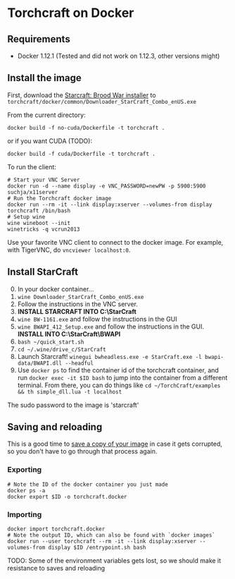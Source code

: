 # Torchcraft on Docker
## Requirements
- Docker 1.12.1 (Tested and did not work on 1.12.3, other versions might)

## Install the image

First, download the [Starcraft: Brood War installer](https://us.battle.net/account/management/)
to `torchcraft/docker/common/Downloader_StarCraft_Combo_enUS.exe`

From the current directory:

`docker build -f no-cuda/Dockerfile -t torchcraft .`

or if you want CUDA (TODO):

`docker build -f cuda/Dockerfile -t torchcraft .`

To run the client:

```
# Start your VNC Server
docker run -d --name display -e VNC_PASSWORD=newPW -p 5900:5900 suchja/x11server
# Run the Torchcraft docker image
docker run --rm -it --link display:xserver --volumes-from display torchcraft /bin/bash
# Setup wine
wine wineboot --init
winetricks -q vcrun2013
```

Use your favorite VNC client to connect to the docker image. For example, with
TigerVNC, do `vncviewer localhost:0`.

## Install StarCraft

0. In your docker container...
1. `wine Downloader_StarCraft_Combo_enUS.exe`
2. Follow the instructions in the VNC server.
3. **INSTALL STARCRAFT INTO C:\StarCraft**
4. `wine BW-1161.exe` and follow the instructions in the GUI
5. `wine BWAPI_412_Setup.exe` and follow the instructions in the GUI.
   **INSTALL INTO C:\StarCraft\BWAPI**
6. `bash ~/quick_start.sh`
7. `cd ~/.wine/drive_c/StarCraft`
8. Launch Starcraft! `winegui bwheadless.exe -e StarCraft.exe -l bwapi-data/BWAPI.dll --headful`
9. Use `docker ps` to find the container id of the torchcraft container, and run `docker exec -it $ID bash`
   to jump into the container from a different terminal. From there, you can do things like 
   `cd ~/TorchCraft/examples && th simple_dll.lua -t localhost`
   

The sudo password to the image is 'starcraft'
   
## Saving and reloading
This is a good time to [save a copy of your image](http://stackoverflow.com/questions/24482822/how-to-share-my-docker-image-without-using-the-docker-hub) in case it gets corrupted, so you don't have to go through that process again.

### Exporting
```
# Note the ID of the docker container you just made
docker ps -a
docker export $ID -o torchcraft.docker
```

### Importing
```
docker import torchcraft.docker
# Note the output ID, which can also be found with `docker images`
docker run --user torchcraft --rm -it --link display:xserver --volumes-from display $ID /entrypoint.sh bash
```

TODO: Some of the environment variables gets lost, so we should make it resistance to saves and reloading
